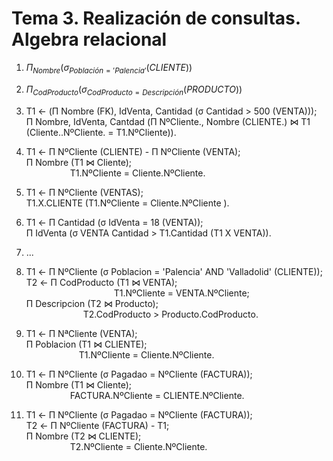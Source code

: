 # Tema 3. Realización de consultas. Algebra relacional 

1. $\Pi_{Nombre} \left(\sigma_{Población = 'Palencia'} (CLIENTE)\right)$

2. $\Pi_{CodProducto} \left(\sigma_{CodProducto = Descripción} (PRODUCTO)\right)$

3. T1 <- (Π Nombre (FK), IdVenta, Cantidad (σ Cantidad > 500 (VENTA))); <br>
   Π Nombre, IdVenta, Cantdad (Π NºCliente., Nombre (CLIENTE.) ⋈ T1 (Cliente..NºCliente. = T1.NºCliente)).

4. T1 <- Π NºCliente (CLIENTE) - Π NºCliente (VENTA); <br>
   Π Nombre (T1 ⋈ Cliente); <br>
   &emsp;&emsp;&emsp;&emsp;&emsp;T1.NºCliente = Cliente.NºCliente.

5. T1 <- Π NºCliente (VENTAS); <br>
   T1.X.CLIENTE (T1.NºCliente = Cliente.NºCliente ).

6. T1 <- Π Cantidad (σ IdVenta = 18 (VENTA)); <br>
   Π IdVenta (σ VENTA Cantidad > T1.Cantidad (T1 X VENTA)).

7. ...

8. T1 <- Π NºCliente (σ Poblacion = 'Palencia' AND 'Valladolid' (CLIENTE)); <br>
   T2 <- Π CodProducto (T1 ⋈ VENTA); <br>
   &emsp;&emsp;&emsp;&emsp;&emsp;&emsp;&emsp;&emsp;&emsp;&emsp;T1.NºCliente = VENTA.NºCliente;  <br>
   Π Descripcion (T2 ⋈ Producto); <br>
   &emsp;&emsp;&emsp;&emsp;&emsp;&emsp;&ensp;T2.CodProducto > Producto.CodProducto.

9. T1 <- Π NªCliente (VENTA); <br>
   Π Poblacion (T1 ⋈ CLIENTE); <br>
   &emsp;&emsp;&emsp;&emsp;&emsp;&emsp;T1.NºCliente = Cliente.NºCliente.

10. T1 <- Π NºCliente (σ Pagadao = NºCliente (FACTURA)); <br>
    Π Nombre (T1 ⋈ Cliente); <br>
    &emsp;&emsp;&emsp;&emsp;&emsp;FACTURA.NºCliente = CLIENTE.NºCliente.

11. T1 <- Π NºCliente (σ Pagadao = NºCliente (FACTURA)); <br>
    T2 <- Π NºCliente (FACTURA) - T1; <br>
    Π Nombre (T2 ⋈ CLIENTE); <br>
    &emsp;&emsp;&emsp;&emsp;&emsp;T2.NºCliente = Cliente.NºCliente.
